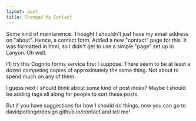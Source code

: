 ```yaml
---
layout: post
title: Changed My Contact
---
```


Some kind of maintanence.  Thought I shouldn't just have my email address on "about".  Hence, a contact form.  Added a new "contact" page for this.  It was formatted in html, so I didn't get to use a simple "page" set up in Lanyon.  Oh well.

I'll try this Cognito forms service first I suppose.  There seem to be at least a dozen competing copies of approximately the same thing.  Not about to spend much on any of them.

I guess next I should think about some kind of post index?  Maybe I should be adding tags all along for people to sort these posts.

But if you have suggestions for how I should do things, now you can go to davidpottingerdesign.github.io/contact and tell me!
